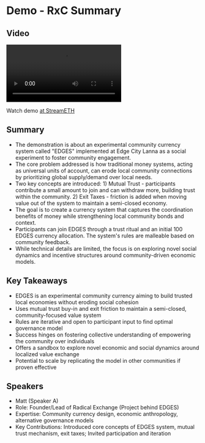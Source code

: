 # Demo - RxC Summary

## Video
<video controls>
<source src="https://vod-cdn.lp-playback.studio/raw/jxf4iblf6wlsyor6526t4tcmtmqa/catalyst-vod-com/hls/992ba2v8yudlg27d/index.m3u8" type="application/x-mpegURL">
  Your browser does not support the video tag.
</video>

Watch demo [at StreamETH](https://streameth.org/edge_city/watch?session=670ca05d2f3849fecfba1428)

## Summary
- The demonstration is about an experimental community currency system called "EDGES" implemented at Edge City Lanna as a social experiment to foster community engagement.
- The core problem addressed is how traditional money systems, acting as universal units of account, can erode local community connections by prioritizing global supply/demand over local needs.
- Two key concepts are introduced: 1) Mutual Trust - participants contribute a small amount to join and can withdraw more, building trust within the community. 2) Exit Taxes - friction is added when moving value out of the system to maintain a semi-closed economy.
- The goal is to create a currency system that captures the coordination benefits of money while strengthening local community bonds and context.
- Participants can join EDGES through a trust ritual and an initial 100 EDGES currency allocation. The system's rules are malleable based on community feedback.
- While technical details are limited, the focus is on exploring novel social dynamics and incentive structures around community-driven economic models.

## Key Takeaways
- EDGES is an experimental community currency aiming to build trusted local economies without eroding social cohesion
- Uses mutual trust buy-in and exit friction to maintain a semi-closed, community-focused value system
- Rules are iterative and open to participant input to find optimal governance model
- Success hinges on fostering collective understanding of empowering the community over individuals
- Offers a sandbox to explore novel economic and social dynamics around localized value exchange
- Potential to scale by replicating the model in other communities if proven effective

## Speakers
- Matt (Speaker A)
- Role: Founder/Lead of Radical Exchange (Project behind EDGES)
- Expertise: Community currency design, economic anthropology, alternative governance models
- Key Contributions: Introduced core concepts of EDGES system, mutual trust mechanism, exit taxes; Invited participation and iteration

